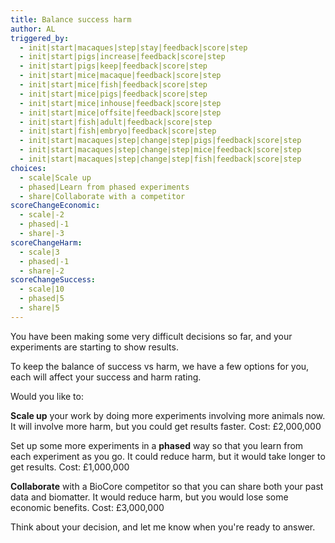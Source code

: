 ```yaml
---
title: Balance success harm
author: AL
triggered_by:
  - init|start|macaques|step|stay|feedback|score|step
  - init|start|pigs|increase|feedback|score|step
  - init|start|pigs|keep|feedback|score|step
  - init|start|mice|macaque|feedback|score|step
  - init|start|mice|fish|feedback|score|step
  - init|start|mice|pigs|feedback|score|step
  - init|start|mice|inhouse|feedback|score|step
  - init|start|mice|offsite|feedback|score|step
  - init|start|fish|adult|feedback|score|step
  - init|start|fish|embryo|feedback|score|step
  - init|start|macaques|step|change|step|pigs|feedback|score|step
  - init|start|macaques|step|change|step|mice|feedback|score|step
  - init|start|macaques|step|change|step|fish|feedback|score|step
choices:
  - scale|Scale up
  - phased|Learn from phased experiments
  - share|Collaborate with a competitor
scoreChangeEconomic:
  - scale|-2
  - phased|-1
  - share|-3
scoreChangeHarm:
  - scale|3
  - phased|-1
  - share|-2
scoreChangeSuccess:
  - scale|10
  - phased|5
  - share|5
---
```


You have been making some very difficult decisions so far, and your experiments are starting to show results.

To keep the balance of success vs harm, we have a few options for you, each will affect your success and harm rating.

Would you like to:

**Scale up** your work by doing more experiments involving more animals now. It will involve more harm, but you could get results faster. Cost: £2,000,000

Set up some more experiments in a **phased** way so that you learn from each experiment as you go. It could reduce harm, but it would take longer to get results. Cost: £1,000,000

**Collaborate** with a BioCore competitor so that you can share both your past data and biomatter. It would reduce harm, but you would lose some economic benefits. Cost: £3,000,000

Think about your decision, and let me know when you're ready to answer.

